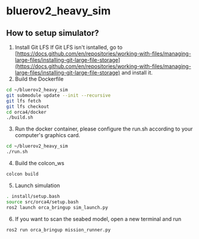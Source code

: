 # bluerov2_heavy_sim
## How to setup simulator?
1. Install Git LFS
If Git LFS isn't isntalled, go to [https://docs.github.com/en/repositories/working-with-files/managing-large-files/installing-git-large-file-storage](https://docs.github.com/en/repositories/working-with-files/managing-large-files/installing-git-large-file-storage) and install it.
2. Build the Dockerfile
```bash
cd ~/bluerov2_heavy_sim
git submodule update --init --recursive
git lfs fetch
git lfs checkout
cd orca4/docker
./build.sh
```
3. Run the docker container, please configure the run.sh according to your computer's graphics card.
```bash
cd ~/bluerov2_heavy_sim
./run.sh
```
4. Build the colcon_ws
```bash
colcon build
```
5. Launch simulation
```bash
. install/setup.bash
source src/orca4/setup.bash
ros2 launch orca_bringup sim_launch.py
```
6. If you want to scan the seabed model, open a new terminal and run
```bash
ros2 run orca_bringup mission_runner.py
```
